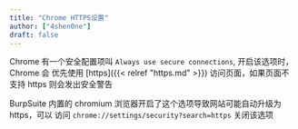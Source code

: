 ```yaml
---
title: "Chrome HTTPS设置"
author: ["4shen0ne"]
draft: false
---
```


Chrome 有一个安全配置项叫 `Always use secure connections`, 开启该选项时，Chrome 会
优先使用 [https]({{< relref "https.md" >}}) 访问页面，如果页面不支持 https 则会发出安全警告

BurpSuite 内置的 chromium 浏览器开启了这个选项导致网站可能自动升级为 https，可以
访问 `chrome://settings/security?search=https` 关闭该选项
